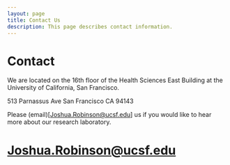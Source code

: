 ```yaml
---
layout: page
title: Contact Us
description: This page describes contact information.
---
```

# Contact
We are located on the 16th floor of the Health Sciences East Building at the University of California, San Francisco.

513 Parnassus Ave
San Francisco CA 94143

Please (email)[Joshua.Robinson@ucsf.edu] us if you would like to hear more about our research laboratory.
# Joshua.Robinson@ucsf.edu


